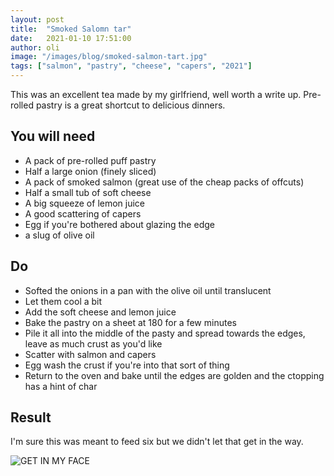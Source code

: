 ```yaml
---
layout: post
title:  "Smoked Salomn tar"
date:   2021-01-10 17:51:00
author: oli
image: "/images/blog/smoked-salmon-tart.jpg"
tags: ["salmon", "pastry", "cheese", "capers", "2021"]
---
```


This was an excellent tea made by my girlfriend, well worth a write up.  Pre-rolled pastry is a great shortcut to delicious dinners.


## You will need

* A pack of pre-rolled puff pastry
* Half a large onion (finely sliced)
* A pack of smoked salmon (great use of the cheap packs of offcuts)
* Half a small tub of soft cheese
* A big squeeze of lemon juice
* A good scattering of capers
* Egg if you're bothered about glazing the edge
* a slug of olive oil


## Do

* Softed the onions in a pan with the olive oil until translucent
* Let them cool a bit
* Add the soft cheese and lemon juice
* Bake the pastry on a sheet at 180 for a few minutes 
* Pile it all into the middle of the pasty and spread towards the edges, leave as much crust as you'd like
* Scatter with salmon and capers
* Egg wash the crust if you're into that sort of thing
* Return to the oven and bake until the edges are golden and the ctopping has a hint of char 

## Result

I'm sure this was meant to feed six but we didn't let that get in the way.

![GET IN MY FACE](/images/blog/smoked-salmon-tart.jpg)
